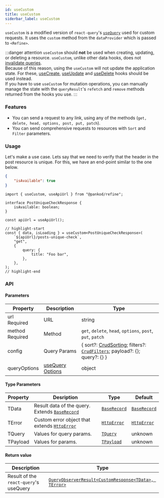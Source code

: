 ```yaml
---
id: useCustom
title: useCustom
siderbar_label: useCustom
---
```


`useCustom` is a modified version of `react-query`'s [`useQuery`](https://react-query.tanstack.com/reference/useQuery) used for custom requests.
It uses the `custom` method from the `dataProvider` which is passed to `<Refine>`.

:::danger attention
`useCustom` should **not** be used when creating, updating, or deleting a resource.
`useCustom`, unlike other data hooks, does not [invalidate queries](https://react-query.tanstack.com/guides/query-invalidation).  
Because of this reason, using the `useCustom` will not update the application state.
For these, [useCreate](useCreate.md), [useUpdate](useUpdate.md) and [useDelete](useDelete.md) hooks should be used instead.  
If you have to use `useCustom` for mutation operations, you can manually manage the state with the `queryResult`'s `refetch` and `remove` methods returned from the hooks you use.
:::

### Features

-   You can send a request to any link, using any of the methods (`get, delete, head, options, post, put, patch`).
-   You can send comprehensive requests to resources with `Sort` and `Filter` parameters.

### Usage

Let's make a use case. Lets say that we need to verify that the header in the post resource is unique. For this, we have an end-point similar to the one below.

```json title="https://api.fake-rest.refine.dev/posts/unique-check?title=Foo bar"
{
    "isAvailable": true
}
```

```tsx
import { useCustom, useApiUrl } from "@pankod/refine";

interface PostUniqueCheckResponse {
    isAvailable: boolean;
}

const apiUrl = useApiUrl();

// highlight-start
const { data, isLoading } = useCustom<PostUniqueCheckResponse>(
    `${apiUrl}/posts-unique-check`,
    "get",
    {
        query: {
            title: "Foo bar",
        },
    },
);
// highlight-end
```

### API

#### Parameters

| Property                                        | Description                                                             | Type                                                                                                                                            |
| ----------------------------------------------- | ----------------------------------------------------------------------- | ----------------------------------------------------------------------------------------------------------------------------------------------- |
| url <div className="required">Required</div>    | URL                                                                     | string                                                                                                                                          |
| method <div className="required">Required</div> | Method                                                                  | `get`, `delete`, `head`, `options`, `post`, `put`, `patch`                                                                                      |
| config                                          | Query Params                                                            | { sort?: [CrudSorting](../../interfaces.md#crudsorting); filters?: [`CrudFilters`](../../interfaces.md#crudfilters); payload?: {}; query?: {} } |
| queryOptions                                    | [useQuery Options](https://react-query.tanstack.com/reference/useQuery) | object                                                                                                                                          |

#### Type Parameters

| Property | Desription                                                                       | Type                                           | Default                                        |
| -------- | -------------------------------------------------------------------------------- | ---------------------------------------------- | ---------------------------------------------- |
| TData    | Result data of the query. Extends [`BaseRecord`](../../interfaces.md#baserecord) | [`BaseRecord`](../../interfaces.md#baserecord) | [`BaseRecord`](../../interfaces.md#baserecord) |
| TError   | Custom error object that extends [`HttpError`](../../interfaces.md#httperror)    | [`HttpError`](../../interfaces.md#httperror)   | [`HttpError`](../../interfaces.md#httperror)   |
| TQuery   | Values for query params.                                                         | [`TQuery`](#)                                  | unknown                                        |
| TPayload | Values for params.                                                               | [`TPayload`](#)                                | unknown                                        |

#### Return value

| Description                            | Type                                                                                                        |
| -------------------------------------- | ----------------------------------------------------------------------------------------------------------- |
| Result of the `react-query`'s useQuery | [`QueryObserverResult<CustomResponse<TData>, TError>`](https://react-query.tanstack.com/reference/useQuery) |
